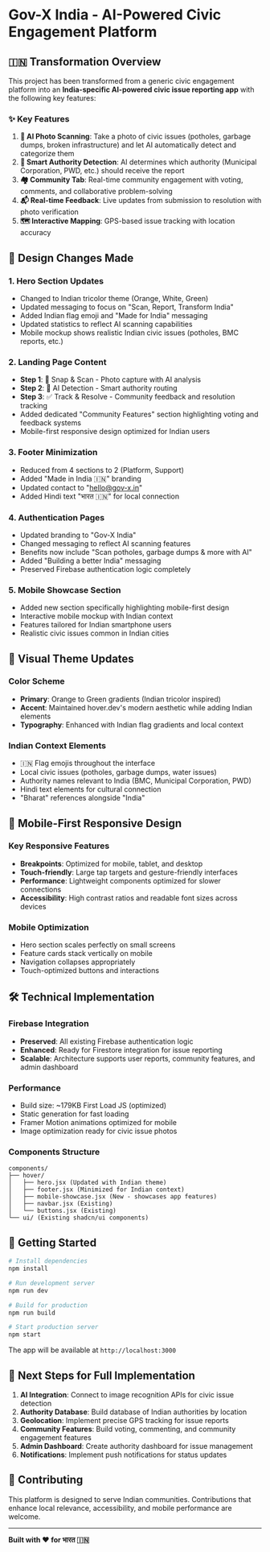 # Gov-X India - AI-Powered Civic Engagement Platform

## 🇮🇳 Transformation Overview

This project has been transformed from a generic civic engagement platform into an **India-specific AI-powered civic issue reporting app** with the following key features:

### ✨ Key Features

1. **📱 AI Photo Scanning**: Take a photo of civic issues (potholes, garbage dumps, broken infrastructure) and let AI automatically detect and categorize them
2. **🤖 Smart Authority Detection**: AI determines which authority (Municipal Corporation, PWD, etc.) should receive the report
3. **🏘️ Community Tab**: Real-time community engagement with voting, comments, and collaborative problem-solving
4. **📬 Real-time Feedback**: Live updates from submission to resolution with photo verification
5. **🗺️ Interactive Mapping**: GPS-based issue tracking with location accuracy

## 🎨 Design Changes Made

### 1. **Hero Section Updates**
- Changed to Indian tricolor theme (Orange, White, Green)
- Updated messaging to focus on "Scan, Report, Transform India"
- Added Indian flag emoji and "Made for India" messaging
- Updated statistics to reflect AI scanning capabilities
- Mobile mockup shows realistic Indian civic issues (potholes, BMC reports, etc.)

### 2. **Landing Page Content**
- **Step 1**: 📱 Snap & Scan - Photo capture with AI analysis
- **Step 2**: 🤖 AI Detection - Smart authority routing
- **Step 3**: ✅ Track & Resolve - Community feedback and resolution tracking
- Added dedicated "Community Features" section highlighting voting and feedback systems
- Mobile-first responsive design optimized for Indian users

### 3. **Footer Minimization**
- Reduced from 4 sections to 2 (Platform, Support)
- Added "Made in India 🇮🇳" branding
- Updated contact to "hello@gov-x.in"
- Added Hindi text "भारत 🇮🇳" for local connection

### 4. **Authentication Pages**
- Updated branding to "Gov-X India"
- Changed messaging to reflect AI scanning features
- Benefits now include "Scan potholes, garbage dumps & more with AI"
- Added "Building a better India" messaging
- Preserved Firebase authentication logic completely

### 5. **Mobile Showcase Section**
- Added new section specifically highlighting mobile-first design
- Interactive mobile mockup with Indian context
- Features tailored for Indian smartphone users
- Realistic civic issues common in Indian cities

## 🎨 Visual Theme Updates

### Color Scheme
- **Primary**: Orange to Green gradients (Indian tricolor inspired)
- **Accent**: Maintained hover.dev's modern aesthetic while adding Indian elements
- **Typography**: Enhanced with Indian flag gradients and local context

### Indian Context Elements
- 🇮🇳 Flag emojis throughout the interface
- Local civic issues (potholes, garbage dumps, water issues)
- Authority names relevant to India (BMC, Municipal Corporation, PWD)
- Hindi text elements for cultural connection
- "Bharat" references alongside "India"

## 📱 Mobile-First Responsive Design

### Key Responsive Features
- **Breakpoints**: Optimized for mobile, tablet, and desktop
- **Touch-friendly**: Large tap targets and gesture-friendly interfaces
- **Performance**: Lightweight components optimized for slower connections
- **Accessibility**: High contrast ratios and readable font sizes across devices

### Mobile Optimization
- Hero section scales perfectly on small screens
- Feature cards stack vertically on mobile
- Navigation collapses appropriately
- Touch-optimized buttons and interactions

## 🛠 Technical Implementation

### Firebase Integration
- **Preserved**: All existing Firebase authentication logic
- **Enhanced**: Ready for Firestore integration for issue reporting
- **Scalable**: Architecture supports user reports, community features, and admin dashboard

### Performance
- Build size: ~179KB First Load JS (optimized)
- Static generation for fast loading
- Framer Motion animations optimized for mobile
- Image optimization ready for civic issue photos

### Components Structure
```
components/
├── hover/
│   ├── hero.jsx (Updated with Indian theme)
│   ├── footer.jsx (Minimized for Indian context)
│   ├── mobile-showcase.jsx (New - showcases app features)
│   ├── navbar.jsx (Existing)
│   └── buttons.jsx (Existing)
└── ui/ (Existing shadcn/ui components)
```

## 🚀 Getting Started

```bash
# Install dependencies
npm install

# Run development server
npm run dev

# Build for production
npm run build

# Start production server
npm start
```

The app will be available at `http://localhost:3000`

## 🎯 Next Steps for Full Implementation

1. **AI Integration**: Connect to image recognition APIs for civic issue detection
2. **Authority Database**: Build database of Indian authorities by location
3. **Geolocation**: Implement precise GPS tracking for issue reports
4. **Community Features**: Build voting, commenting, and community engagement features
5. **Admin Dashboard**: Create authority dashboard for issue management
6. **Notifications**: Implement push notifications for status updates

## 🤝 Contributing

This platform is designed to serve Indian communities. Contributions that enhance local relevance, accessibility, and mobile performance are welcome.

---

**Built with ❤️ for भारत 🇮🇳**
